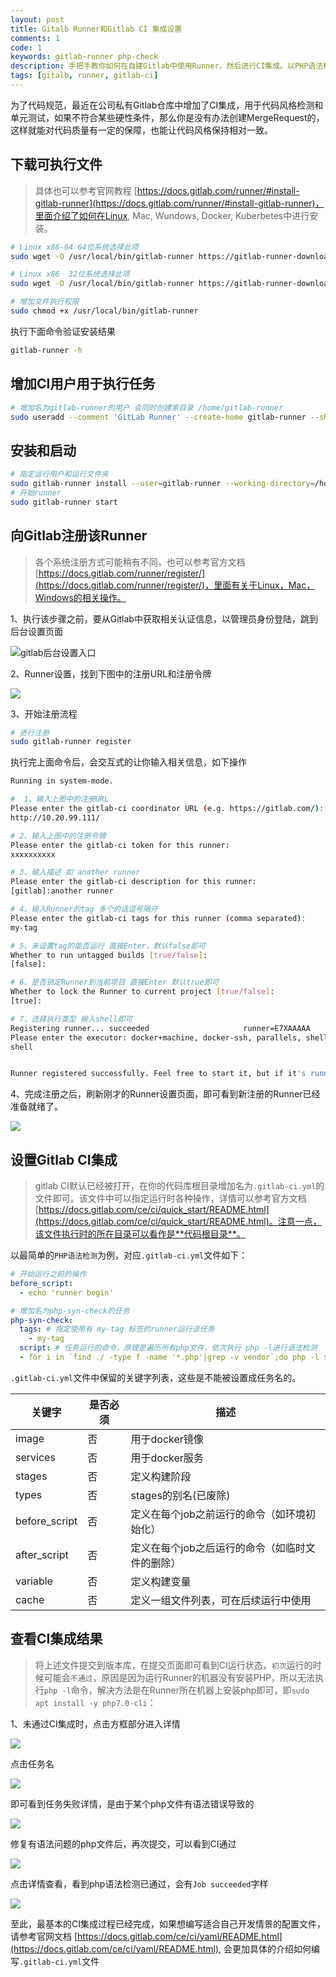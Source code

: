```yaml
---
layout: post
title: Gitalb Runner和Gitlab CI 集成设置
comments: 1
code: 1
keywords: gitlab-runner php-check
description: 手把手教你如何在自建Gitlab中使用Runner，然后进行CI集成。以PHP语法检测为例
tags: [gitalb, runner, gitlab-ci]
---
```


为了代码规范，最近在公司私有Gitlab仓库中增加了CI集成，用于代码风格检测和单元测试，如果不符合某些硬性条件，那么你是没有办法创建MergeRequest的，这样就能对代码质量有一定的保障，也能让代码风格保持相对一致。


## 下载可执行文件

> 具体也可以参考官网教程 [https://docs.gitlab.com/runner/#install-gitlab-runner](https://docs.gitlab.com/runner/#install-gitlab-runner)，里面介绍了如何在Linux, Mac, Wundows, Docker, Kuberbetes中进行安装。

```bash
# Linux x86-64 64位系统选择此项
sudo wget -O /usr/local/bin/gitlab-runner https://gitlab-runner-downloads.s3.amazonaws.com/latest/binaries/gitlab-runner-linux-amd64

# Linux x86  32位系统选择此项
sudo wget -O /usr/local/bin/gitlab-runner https://gitlab-runner-downloads.s3.amazonaws.com/latest/binaries/gitlab-runner-linux-386

# 增加文件执行权限
sudo chmod +x /usr/local/bin/gitlab-runner
```

执行下面命令验证安装结果

```bash
gitlab-runner -h
```

## 增加CI用户用于执行任务

```bash
# 增加名为gitlab-runner的用户 会同时创建家目录 /home/gitlab-runner
sudo useradd --comment 'GitLab Runner' --create-home gitlab-runner --shell /bin/bash
```

## 安装和启动

```bash
# 指定运行用户和运行文件夹
sudo gitlab-runner install --user=gitlab-runner --working-directory=/home/gitlab-runner
# 开始runner
sudo gitlab-runner start
```

## 向Gitlab注册该Runner

> 各个系统注册方式可能稍有不同，也可以参考官方文档 [https://docs.gitlab.com/runner/register/](https://docs.gitlab.com/runner/register/)，里面有关于Linux，Mac，Windows的相关操作。

1、执行该步骤之前，要从Gitlab中获取相关认证信息，以管理员身份登陆，跳到后台设置页面

![gitlab后台设置入口](https://imgup.qii404.me/blog/5d11c0e90c76b.jpg)

2、Runner设置，找到下图中的注册URL和注册令牌

![](https://imgup.qii404.me/blog/5d11c0e9a9d40.jpg)

3、开始注册流程

```bash
# 进行注册
sudo gitlab-runner register
```

执行完上面命令后，会交互式的让你输入相关信息，如下操作

```bash
Running in system-mode.

#  1、输入上图中的注册URL
Please enter the gitlab-ci coordinator URL (e.g. https://gitlab.com/):
http://10.20.99.111/

# 2、输入上图中的注册令牌
Please enter the gitlab-ci token for this runner:
xxxxxxxxxx

# 3、输入描述 如 another runner
Please enter the gitlab-ci description for this runner:
[gitlab]:another runner

# 4、输入Runner的tag 多个的话逗号隔开
Please enter the gitlab-ci tags for this runner (comma separated):
my-tag

# 5、未设置tag的能否运行 直接Enter，默认false即可
Whether to run untagged builds [true/false]:
[false]:

# 6、是否锁定Runner到当前项目 直接Enter 默认true即可
Whether to lock the Runner to current project [true/false]:
[true]:

# 7、选择执行类型 输入shell即可
Registering runner... succeeded                     runner=E7XAAAAA
Please enter the executor: docker+machine, docker-ssh, parallels, shell, ssh, virtualbox, docker-ssh+machine, kubernetes, docker:
shell


Runner registered successfully. Feel free to start it, but if it's running already the config should be automatically reloaded!
```

4、完成注册之后，刷新刚才的Runner设置页面，即可看到新注册的Runner已经准备就绪了。

![](https://imgup.qii404.me/blog/5d11c0eb84d47.jpg)


## 设置Gitlab CI集成

> gitlab CI默认已经被打开，在你的代码库根目录增加名为`.gitlab-ci.yml`的文件即可。该文件中可以指定运行时各种操作，详情可以参考官方文档 [https://docs.gitlab.com/ce/ci/quick_start/README.html](https://docs.gitlab.com/ce/ci/quick_start/README.html)。注意一点，该文件执行时的所在目录可以看作是**代码根目录**。


以最简单的`PHP语法检测`为例，对应`.gitlab-ci.yml`文件如下：

```yml
# 开始运行之前的操作
before_script:
  - echo 'runner begin'

# 增加名为php-syn-check的任务
php-syn-check:
  tags: # 指定使用有 my-tag 标签的runner运行该任务
    - my-tag
  script: # 任务运行的命令，原理是遍历所有php文件，依次执行 php -l进行语法检测
  - for i in `find ./ -type f -name '*.php'|grep -v vendor`;do php -l $i;error_code=$?;if [ $error_code != 0 ]; then;exit $error_code;fi;done;

```

`.gitlab-ci.yml`文件中保留的关键字列表，这些是不能被设置成任务名的。

|关键字| 是否必须|    描述|
|----|----|----|
|image|   否|   用于docker镜像|
|services|    否|   用于docker服务|
|stages|  否|   定义构建阶段|
|types|   否|   stages的别名(已废除)|
|before_script|   否|   定义在每个job之前运行的命令（如环境初始化）|
|after_script|    否|   定义在每个job之后运行的命令（如临时文件的删除）|
|variable|    否|   定义构建变量|
|cache|   否|   定义一组文件列表，可在后续运行中使用|



## 查看CI集成结果

> 将上述文件提交到版本库，在提交页面即可看到CI运行状态，`初次`运行的时候可能会`不通过`，原因是因为运行Runner的机器没有安装PHP，所以无法执行`php -l`命令，解决方法是在Runner所在机器上安装php即可，即`sudo apt install -y php7.0-cli`：

1、未通过CI集成时，点击方框部分进入详情

![](https://imgup.qii404.me/blog/5d11c0ecbd1ae.jpg)

点击任务名

![](https://imgup.qii404.me/blog/5d11c0ed7c249.jpg)

即可看到任务失败详情，是由于某个php文件有语法错误导致的

![](https://imgup.qii404.me/blog/5d11c0ee3e95b.jpg)

修复有语法问题的php文件后，再次提交，可以看到CI通过

![](https://imgup.qii404.me/blog/5d11c0ef5f2ef.jpg)

点击详情查看，看到php语法检测已通过，会有`Job succeeded`字样

![](https://imgup.qii404.me/blog/5d11c0f0092e8.jpg)

至此，最基本的CI集成过程已经完成，如果想编写适合自己开发情景的配置文件，请参考官网文档 [https://docs.gitlab.com/ce/ci/yaml/README.html](https://docs.gitlab.com/ce/ci/yaml/README.html), 会更加具体的介绍如何编写`.gitlab-ci.yml`文件
